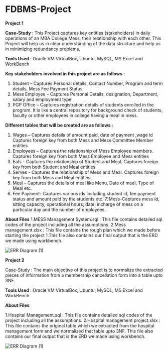 # FDBMS-Project

**Project 1**

**Case-Study** : This Project captures key entities (stakeholders) in daily operations of an MBA College Mess, 
their relationship with each other. 
This Project will help us in clear understanding of the data structure and help us in minimizing 
redundancy problems.

**Tools Used** : Oracle VM VirtualBox, Ubuntu, MySQL, MS Excel and WorkBench

**Key stakeholders involved in this project are as follows :**
1) Student – Captures Personal details, Contact Number, Program and term details, Mess 
Fee Payment Status.
2) Mess Employee – Captures Personal Details, designation, Department, salary and 
employment type
3) PGP Office – Captures registration details of students enrolled in the program. It is like 
a central repository for background check of students, faculty or other employees in 
college having a meal in mess.


**Different tables that will be created are as follows :**

1) Wages – Captures details of amount paid, date of payment ,wage id  
Captures foreign key from both Mess and Mess Committee Member entities
2) Employees – Captures the relationship of Mess Employee members. Captures foreign key from both Mess Employee and Mess 
entities
3) Eats - Captures the relationship of Student and Meal. Captures foreign key from both 
Student and Meal entities
4) Serves - Captures the relationship of Mess and Meal. Captures foreign key from both 
Mess and Meal entities
5) Meal – Captures the details of meal like Menu, Date of meal, Type of Meal etc.
6) Fee Payment- Captures various ids including student id, fee payment status and amount paid by the students etc.
7)Mess-Captures mess id, sitting capacity, operational hours, date, incharge of mess on a particular day and the number of employees.

**About Files**
1.MESS Management System.sql : This file contains detailed sql codes of the project
including all the assumptions.
2.Mess management.xlsx : This file contains the rough plan which we made before starting the project 1.This file also contains our final output that is the 
ERD we made using workbench.

![ERR Diagram (1)](https://user-images.githubusercontent.com/93220305/157744584-cc1b23a4-b2a6-40aa-9d6e-5d9dd2c20c3d.png)




**Project 2**


Case-Study : The main objective of this project is to normalize the extracted pieces of information from a membership
cancellation form into a table upto 3NF.

**Tools Used** : Oracle VM VirtualBox, Ubuntu, MySQL, MS Excel and WorkBench

**About Files**

1.Hospital Management.sql : This file contains detailed sql codes of the project including all the assumptions.
2.Hospital management project.xlsx : This file contains the original table which we extracted from the hospital management form and we normalized that table upto 3NF. This file also contains our final output that is the ERD we made using workbench.

![ERR Diagram (1)](https://user-images.githubusercontent.com/93220305/157744635-f0a1e450-6658-4af5-b9b9-82d761e46161.png)


 
